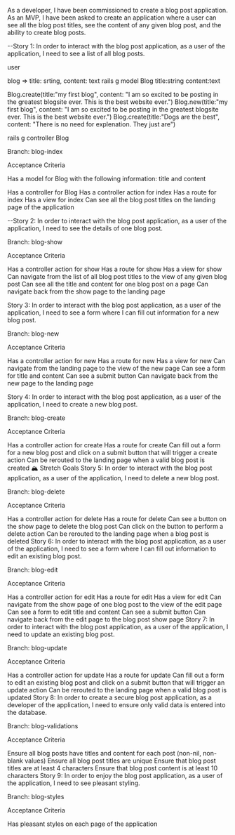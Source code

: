 As a developer, I have been commissioned to create a blog post application. As an MVP, I have been asked to create an application where a user can see all the blog post titles, see the content of any given blog post, and the ability to create blog posts.

--Story 1: In order to interact with the blog post application, as a user of the application, I need to see a list of all blog posts.

user 

blog => title: srting, content: text
rails g model Blog title:string  content:text

Blog.create(title:"my first blog", content: "I am so excited to be posting in the greatest blogsite ever. This is the best website ever.")
Blog.new(title:"my first blog", content: "I am so excited to be posting in the greatest blogsite ever. This is the best website ever.")
Blog.create(title:"Dogs are the best", content: "There is no need for explenation. They just are")

rails g controller Blog



Branch: blog-index

Acceptance Criteria

Has a model for Blog with the following information: title and content

Has a controller for Blog
Has a controller action for index
Has a route for index
Has a view for index
Can see all the blog post titles on the landing page of the application


--Story 2: In order to interact with the blog post application, as a user of the application, I need to see the details of one blog post.

Branch: blog-show

Acceptance Criteria

Has a controller action for show
Has a route for show
Has a view for show
Can navigate from the list of all blog post titles to the view of any given blog post
Can see all the title and content for one blog post on a page
Can navigate back from the show page to the landing page

Story 3: In order to interact with the blog post application, as a user of the application, I need to see a form where I can fill out information for a new blog post.

Branch: blog-new

Acceptance Criteria

Has a controller action for new
Has a route for new
Has a view for new
Can navigate from the landing page to the view of the new page
Can see a form for title and content
Can see a submit button
Can navigate back from the new page to the landing page




Story 4: In order to interact with the blog post application, as a user of the application, I need to create a new blog post.

Branch: blog-create

Acceptance Criteria

Has a controller action for create
Has a route for create
Can fill out a form for a new blog post and click on a submit button that will trigger a create action
Can be rerouted to the landing page when a valid blog post is created
🏔 Stretch Goals
Story 5: In order to interact with the blog post application, as a user of the application, I need to delete a new blog post.

Branch: blog-delete

Acceptance Criteria

Has a controller action for delete
Has a route for delete
Can see a button on the show page to delete the blog post
Can click on the button to perform a delete action
Can be rerouted to the landing page when a blog post is deleted
Story 6: In order to interact with the blog post application, as a user of the application, I need to see a form where I can fill out information to edit an existing blog post.

Branch: blog-edit

Acceptance Criteria

Has a controller action for edit
Has a route for edit
Has a view for edit
Can navigate from the show page of one blog post to the view of the edit page
Can see a form to edit title and content
Can see a submit button
Can navigate back from the edit page to the blog post show page
Story 7: In order to interact with the blog post application, as a user of the application, I need to update an existing blog post.

Branch: blog-update

Acceptance Criteria

Has a controller action for update
Has a route for update
Can fill out a form to edit an existing blog post and click on a submit button that will trigger an update action
Can be rerouted to the landing page when a valid blog post is updated
Story 8: In order to create a secure blog post application, as a developer of the application, I need to ensure only valid data is entered into the database.

Branch: blog-validations

Acceptance Criteria

Ensure all blog posts have titles and content for each post (non-nil, non-blank values)
Ensure all blog post titles are unique
Ensure that blog post titles are at least 4 characters
Ensure that blog post content is at least 10 characters
Story 9: In order to enjoy the blog post application, as a user of the application, I need to see pleasant styling.

Branch: blog-styles

Acceptance Criteria

Has pleasant styles on each page of the application
